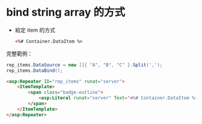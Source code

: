 # bind string array 的方式

- 給定 item 的方式

    ```html
    <%# Container.DataItem %>
    ```

完整範例：

```cs
rep_items.DataSource = new []{ "A", "B", "C" }.Split(',');
rep_items.DataBind();
```

```html
<asp:Repeater ID="rep_items" runat="server">
    <ItemTemplate>
        <span class="badge-outline">
            <asp:Literal runat="server" Text="<%# Container.DataItem %>"></asp:Literal>
        </span>
    </ItemTemplate>
</asp:Repeater>
```